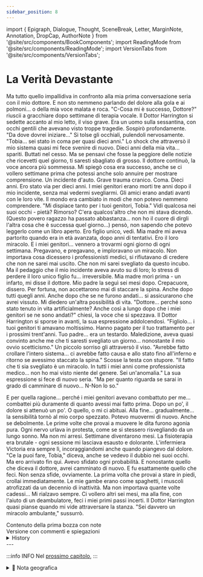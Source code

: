 ```yaml
---
sidebar_position: 8
---
```


import { Epigraph, Dialogue, Thought, SceneBreak, Letter, MarginNote, Annotation, DropCap, AuthorNote } from '@site/src/components/BookComponents';
import ReadingMode from '@site/src/components/ReadingMode';
import VersionTabs from '@site/src/components/VersionTabs';

# La Verità Devastante


<VersionTabs>
  <div label="Versione Pubblicata" default>
    
Ma tutto quello impallidiva in confronto alla mia prima conversazione seria con il mio dottore. E non sto nemmeno parlando del dolore alla gola e ai polmoni... o della mia voce malata e roca.
"C-Cosa mi è successo, Dottore?" riuscii a gracchiare dopo settimane di terapia vocale.
Il Dottor Harrington si sedette accanto al mio letto, il viso grave. Era un uomo sulla sessantina, con occhi gentili che avevano visto troppe tragedie.
Sospirò profondamente. "Da dove dovrei iniziare..."
Si tolse gli occhiali, pulendoli nervosamente. "Tobia... sei stato in coma per quasi dieci anni."
Lo shock che attraversò il mio sistema quasi mi fece svenire di nuovo. Dieci anni della mia vita... spariti. Buttati nel cesso.
Ma se pensavi che fosse la peggiore delle notizie che ricevetti quel giorno, ti saresti sbagliato di grosso.
Il dottore continuò, la voce ancora più sommessa.  Mi spiegò cosa era successo, anche se ci vollero settimane prima che potessi anche solo annuire per mostrare comprensione.
Un incidente d'auto. Grave trauma cranico. Coma. Dieci anni. Ero stato via per dieci anni. I miei genitori erano morti tre anni dopo il mio incidente, senza mai vedermi svegliarmi. Gli amici erano andati avanti con le loro vite. Il mondo era cambiato in modi che non potevo nemmeno comprendere.
"Mi dispiace tanto per i tuoi genitori, Tobia."
Vidi qualcosa nei suoi occhi - pietà? Rimorso? C'era qualcos'altro che non mi stava dicendo.
(Questo povero ragazzo ha passato abbastanza... non ho il cuore di dirgli l'altra cosa che è successa quel giorno...) pensò, non sapendo che potevo leggerlo come un libro aperto.
Ero figlio unico, vedi. Mia madre mi aveva partorito quando era in età avanzata, dopo anni di tentativi. Ero il loro miracolo.
E i miei genitori... vennero a trovarmi ogni giorno di ogni settimana. Pregavano, e pregavano, e imploravano un miracolo. Non importava cosa dicessero i professionisti medici, si rifiutavano di credere che non ne sarei mai uscito. Che non mi sarei svegliato da questo incubo.
Ma il pedaggio che il mio incidente aveva avuto su di loro; lo stress di perdere il loro unico figlio fu... irreversibile.
Mia madre morì prima - un infarto, mi disse il dottore. Mio padre la seguì sei mesi dopo. Crepacuore, dissero.
Per fortuna, non accettarono mai di staccare la spina. Anche dopo tutti quegli anni. Anche dopo che se ne furono andati... si assicurarono che avrei vissuto. Mi diedero un'altra possibilità di vita.
"Dottore... perché sono stato tenuto in vita artificialmente? Anche così a lungo dopo che i miei genitori se ne sono andati?" chiesi, la voce che si spezzava.
Il Dottor Harrington si sporse in avanti, la sua espressione addolcendosi. "Figliolo... i tuoi genitori ti amavano moltissimo. Hanno pagato per il tuo trattamento per i prossimi trent'anni. Tuo padre... era un testardo. Maledizione, aveva quasi convinto anche me che ti saresti svegliato un giorno... nonostante il mio ovvio scetticismo."
Un piccolo sorriso gli attraversò il viso. "Avrebbe fatto crollare l'intero sistema... ci avrebbe fatto causa e allo stato fino all'inferno e ritorno se avessimo staccato la spina."
Scosse la testa con stupore. "Il fatto che ti sia svegliato è un miracolo. In tutti i miei anni come professionista medico... non ho mai visto niente del genere. Sei un'anomalia."
La sua espressione si fece di nuovo seria. "Ma per quanto riguarda se sarai in grado di camminare di nuovo... N-Non lo so."

E per quella ragione... perché i miei genitori avevano combattuto per me... combattei più duramente di quanto avessi mai fatto prima.
Dopo un po', il dolore si attenuò un po'. O quello, o mi ci abituai.
Alla fine... gradualmente... la sensibilità tornò al mio corpo spezzato. Potevo muovermi di nuovo. Anche se debolmente.
Le prime volte che provai a muovere le dita furono agonia pura. Ogni nervo urlava in protesta, come se si stessero risvegliando da un lungo sonno. Ma non mi arresi.
Settimane diventarono mesi. La fisioterapia era brutale - ogni sessione mi lasciava esausto e dolorante. L'infermiera Victoria era sempre lì, incoraggiandomi anche quando piangevo dal dolore.
"Ce la puoi fare, Tobia," diceva, anche se vedevo il dubbio nei suoi occhi.
Ma ero arrivato fin qui. Avevo sfidato ogni probabilità. E nonostante quello che diceva il dottore, avrei camminato di nuovo.
E fu esattamente quello che feci.
Non senza sfide, ovviamente.
La prima volta che provai a stare in piedi, crollai immediatamente. Le mie gambe erano come spaghetti, i muscoli atrofizzati da un decennio di inattività.
Ma non importava quante volte cadessi...
Mi rialzavo sempre.
Ci vollero altri sei mesi, ma alla fine, con l'aiuto di un deambulatore, feci i miei primi passi incerti. Il Dottor Harrington quasi pianse quando mi vide attraversare la stanza.
"Sei davvero un miracolo ambulante," sussurrò.

  </div>
  <div label="Prima Bozza">
    Contenuto della prima bozza con note
  </div>
  
  
  <div label="Versione Annotata">
    Versione con commenti e spiegazioni
  </div>
</VersionTabs>
  <details>
	<summary>History</summary>
	Tobia But all of that paled in comparison to my first serious talk with my doctor. And I'm not even talking about the pain in my throat and lungs... or my ill raspy sounding Voice.
Tobia Wh-What happened to me, Doctor?
Doctor Harrington *Sigh* Where should I start... 
Doctor Harrington Tobia... you've been in a coma for nearly ten years. 
Tobia The shock that sent through my system nearly caused me to pass out. Ten years of my life... gone. Flushed down the toilet.
Tobia But if you thought that was the worst of the news I received that day, you'd be WLONQ.
Doctor Harrington I'mso sorry about your parents, Tobia. 
Doctor Harrington (This poor guy has been through enough... I don't have the heart to tell him the "other thing" that happened that day...)
Tobia Iwas an only child, you see. My mother gave birth to me when she was in her later years...
Tobia And my parents... they came to visit me every day of every week. They prayed, and prayed, and begged for a miracle. No matter what the medical professionals told them, they refused to believe that I'd never come out of it. That I wouldn't wake up from this nightmare.
Tobia But the toll my accident took on them; the stress of losing their only son was... irreversible.
Tobia Thankfully, they never did agree to pull the plug. Even after all those years. Even after they were gone... they made sure I was going to live. They gave me another chance at life.
Doc... why was I kept on life support? Even so long after my parents were gone?
Doctor Harrington Son... your parents loved you very much. They paid for your treatment for the next thirty years. Your father... he was a stubborn one. About damn convinced even me that you'd wake up one day... despite my obvious skepticism.
Doctor Harrington He'd have brought down the entire system... sued us and the state to hell and back if we polled the plug.
Doctor Harrington The fact that you woke up is a miracle. In all my years as a medical professional... l've never seen anything like it. You're an anomaly. But as for whether or not you'll be able to walk again... I-I don't know.
Tobia And for that reason... because my parents fought for me... I fought harder than I ever had before.
Tobia After a while, the pain subsided a little. Well either that or I got used to it.
Tobia Eventually... gradually... the feeling returned to my broken body. I could move again. Albeit, weakly.
Tobia But I'd made it this far. Defied all odds. And despite what the doc said, I was going to walk again.
Tobia And that's exactly what I did.
Tobia Not without a challenge, of course.
Tobia But no matter how many times I fell...
Tobia I always got back up.

  </details>
---

:::info INFO
Nel [prossimo capitolo](./chapter8), 
:::

<details>
<summary>📍 Nota geografica</summary>


</details>																																												 